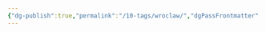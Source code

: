 ```yaml
---
{"dg-publish":true,"permalink":"/10-tags/wroclaw/","dgPassFrontmatter":true,"noteIcon":"child","created":"2025-10-18T20:06:40.682+01:00","updated":"2025-10-18T20:17:43.204+01:00"}
---
```


